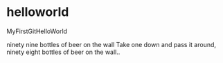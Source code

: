 # helloworld
MyFirstGitHelloWorld

ninety nine bottles of beer on the wall
Take one down and pass it around, ninety eight bottles of beer on the wall..
